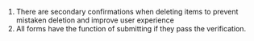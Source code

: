 1. There are secondary confirmations when deleting items to prevent mistaken deletion and improve user experience
2. All forms have the function of submitting if they pass the verification.
